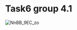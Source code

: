 # Task6 group 4.1
![NnBB_9EC_zo](https://user-images.githubusercontent.com/72442702/97405120-371cd000-1908-11eb-844f-15118144df4c.jpg)

